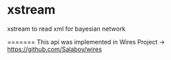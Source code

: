xstream
=======

xstream to read xml for bayesian network

=======
This api was implemented in Wires Project -> https://github.com/Salaboy/wires
